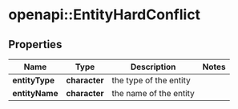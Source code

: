 # openapi::EntityHardConflict


## Properties
Name | Type | Description | Notes
------------ | ------------- | ------------- | -------------
**entityType** | **character** | the type of the entity | 
**entityName** | **character** | the name of the entity | 


